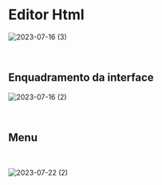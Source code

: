 # Editor Html
![2023-07-16 (3)](https://github.com/MoizesFerreir/EditorHtml/assets/91918988/796489ac-3eec-40ad-a0b2-12cdaaab6213)


<br>

## Enquadramento da interface

![2023-07-16 (2)](https://github.com/MoizesFerreir/EditorHtml/assets/91918988/d37534ee-f14b-42a8-895c-e4cba3566b46)

<br>

## Menu 

<br>

![2023-07-22 (2)](https://github.com/MoizesFerreir/EditorHtml/assets/91918988/4150f03f-b093-44e3-829d-7c7c41b0e42b)
